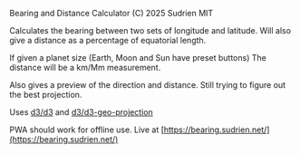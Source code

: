 Bearing and Distance Calculator
(C) 2025 Sudrien MIT

Calculates the bearing between two sets of longitude and latitude. Will also give a distance as a percentage of equatorial length. 

If given a planet size (Earth, Moon and Sun have preset buttons) The distance will be a km/Mm measurement.

Also gives a preview of the direction and distance. Still trying to figure out the best projection. 

Uses [d3/d3](https://github.com/d3/d3) and [d3/d3-geo-projection](https://github.com/d3/d3-geo-projection)

PWA should work for offline use. Live at [https://bearing.sudrien.net/](https://bearing.sudrien.net/)
